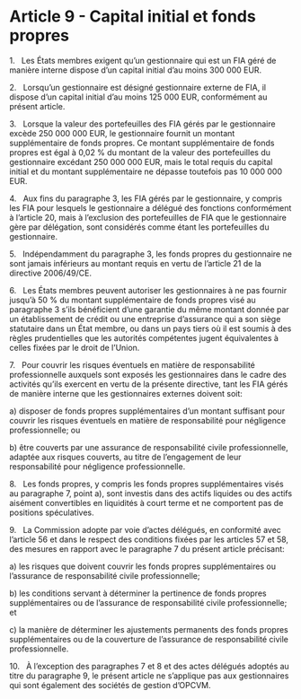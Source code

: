 # Article 9 - Capital initial et fonds propres


1.   Les États membres exigent qu’un gestionnaire qui est un FIA géré de manière interne dispose d’un capital initial d’au moins 300 000 EUR.

2.   Lorsqu’un gestionnaire est désigné gestionnaire externe de FIA, il dispose d’un capital initial d’au moins 125 000 EUR, conformément au présent article.

3.   Lorsque la valeur des portefeuilles des FIA gérés par le gestionnaire excède 250 000 000 EUR, le gestionnaire fournit un montant supplémentaire de fonds propres. Ce montant supplémentaire de fonds propres est égal à 0,02 % du montant de la valeur des portefeuilles du gestionnaire excédant 250 000 000 EUR, mais le total requis du capital initial et du montant supplémentaire ne dépasse toutefois pas 10 000 000 EUR.

4.   Aux fins du paragraphe 3, les FIA gérés par le gestionnaire, y compris les FIA pour lesquels le gestionnaire a délégué des fonctions conformément à l’article 20, mais à l’exclusion des portefeuilles de FIA que le gestionnaire gère par délégation, sont considérés comme étant les portefeuilles du gestionnaire.

5.   Indépendamment du paragraphe 3, les fonds propres du gestionnaire ne sont jamais inférieurs au montant requis en vertu de l’article 21 de la directive 2006/49/CE.

6.   Les États membres peuvent autoriser les gestionnaires à ne pas fournir jusqu’à 50 % du montant supplémentaire de fonds propres visé au paragraphe 3 s’ils bénéficient d’une garantie du même montant donnée par un établissement de crédit ou une entreprise d’assurance qui a son siège statutaire dans un État membre, ou dans un pays tiers où il est soumis à des règles prudentielles que les autorités compétentes jugent équivalentes à celles fixées par le droit de l’Union.

7.   Pour couvrir les risques éventuels en matière de responsabilité professionnelle auxquels sont exposés les gestionnaires dans le cadre des activités qu’ils exercent en vertu de la présente directive, tant les FIA gérés de manière interne que les gestionnaires externes doivent soit:

a) disposer de fonds propres supplémentaires d’un montant suffisant pour couvrir les risques éventuels en matière de responsabilité pour négligence professionnelle; ou

b) être couverts par une assurance de responsabilité civile professionnelle, adaptée aux risques couverts, au titre de l’engagement de leur responsabilité pour négligence professionnelle.

8.   Les fonds propres, y compris les fonds propres supplémentaires visés au paragraphe 7, point a), sont investis dans des actifs liquides ou des actifs aisément convertibles en liquidités à court terme et ne comportent pas de positions spéculatives.

9.   La Commission adopte par voie d’actes délégués, en conformité avec l’article 56 et dans le respect des conditions fixées par les articles 57 et 58, des mesures en rapport avec le paragraphe 7 du présent article précisant:

a) les risques que doivent couvrir les fonds propres supplémentaires ou l’assurance de responsabilité civile professionnelle;

b) les conditions servant à déterminer la pertinence de fonds propres supplémentaires ou de l’assurance de responsabilité civile professionnelle; et

c) la manière de déterminer les ajustements permanents des fonds propres supplémentaires ou de la couverture de l’assurance de responsabilité civile professionnelle.

10.   À l’exception des paragraphes 7 et 8 et des actes délégués adoptés au titre du paragraphe 9, le présent article ne s’applique pas aux gestionnaires qui sont également des sociétés de gestion d’OPCVM.
